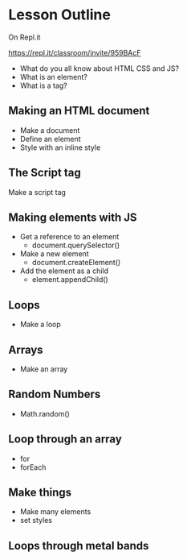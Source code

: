 # Lesson Outline 

On Repl.it 

https://repl.it/classroom/invite/959BAcF

- What do you all know about HTML CSS and JS? 
- What is an element? 
- What is a tag?

## Making an HTML document

- Make a document
- Define an element
- Style with an inline style

## The Script tag

Make a script tag

## Making elements with JS

- Get a reference to an element
	- document.querySelector()
- Make a new element 
	- document.createElement()
- Add the element as a child 
	- element.appendChild()

## Loops

- Make a loop

## Arrays 

- Make an array 

## Random Numbers 

- Math.random()

## Loop through an array 

- for 
- forEach

## Make things 

- Make many elements 
- set styles 

## Loops through metal bands


